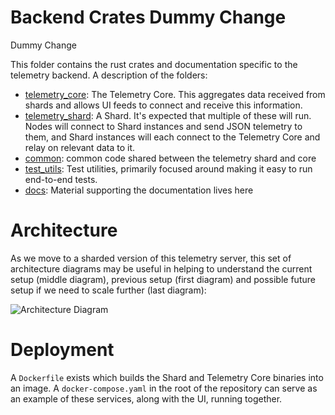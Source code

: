 # Backend Crates Dummy Change
Dummy Change

This folder contains the rust crates and documentation specific to the telemetry backend. A description of the folders:

- [telemetry_core](./telemetry_core): The Telemetry Core. This aggregates data received from shards and allows UI feeds to connect and receive this information.
- [telemetry_shard](./telemetry_shard): A Shard. It's expected that multiple of these will run. Nodes will connect to Shard instances and send JSON telemetry to them, and Shard instances will each connect to the Telemetry Core and relay on relevant data to it.
- [common](./common): common code shared between the telemetry shard and core
- [test_utils](./test_utils): Test utilities, primarily focused around making it easy to run end-to-end tests.
- [docs](./docs): Material supporting the documentation lives here

# Architecture

As we move to a sharded version of this telemetry server, this set of architecture diagrams may be useful in helping to understand the current setup (middle diagram), previous setup (first diagram) and possible future setup if we need to scale further (last diagram):

![Architecture Diagram](./docs/architecture.svg)

# Deployment

A `Dockerfile` exists which builds the Shard and Telemetry Core binaries into an image. A `docker-compose.yaml` in the root of the repository can serve as an example of these services, along with the UI, running together.